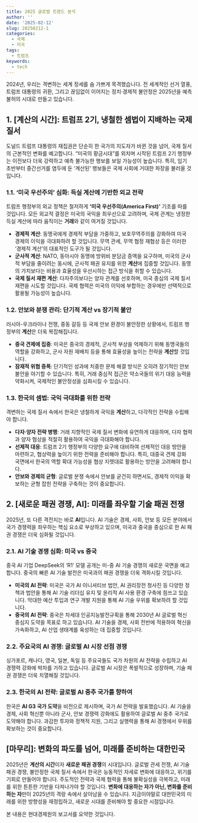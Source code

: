 ```yaml
---
title: 2025 글로벌 트렌드 분석
author: ''
date: '2025-02-12'
slug: 20250212-1
categories:
  - 국제
  - 미국
tags:
  - 트럼프
keywords:
  - tech
---
```


<!--more-->
2024년, 우리는 격변하는 세계 정세를 숨 가쁘게 목격했습니다. 전 세계적인 선거 열풍, 트럼프 대통령의 귀환, 그리고 끊임없이 이어지는 정치·경제적 불안정은 2025년을 예측 불허의 시대로 만들고 있습니다. 

## 1. \[계산의 시간]: 트럼프 2기, 냉철한 셈법이 지배하는 국제 질서

도널드 트럼프 대통령의 재집권은 단순히 한 국가의 지도자가 바뀐 것을 넘어, 국제 질서의 근본적인 변화를 예고합니다. “미국의 황금시대”를 외치며 시작된 트럼프 2기 행정부는 이전보다 더욱 강력하고 예측 불가능한 행보를 보일 가능성이 높습니다. 특히, 임기 초반부터 중간선거를 염두에 둔 ‘계산된’ 행보들은 국제 사회에 거대한 파장을 불러올 것입니다.

### 1.1. ‘미국 우선주의’ 심화: 득실 계산에 기반한 외교 전략

트럼프 행정부의 외교 정책은 철저하게 **‘미국 우선주의(America First)’** 기조를 따를 것입니다.  모든 외교적 결정은 미국의 국익을 최우선으로 고려하며, 국제 관계는 냉정한 득실 계산에 따라 움직이는 **거래**와 같이 여겨질 것입니다.

*   **경제적 계산**: 동맹국에게 경제적 부담을 가중하고, 보호무역주의를 강화하여 미국 경제의 이익을 극대화하려 할 것입니다. 무역 관세, 무역 협정 재협상 등은 이러한 ‘경제적 계산’의 대표적인 도구가 될 것입니다.
*   **군사적 계산**:  NATO, 동아시아 동맹에 방위비 분담금 증액을 요구하며, 미국의 군사적 부담을 줄이려는 동시에, 군사적 패권 유지를 위한 **계산**에 집중할 것입니다.  동맹의 가치보다는 비용과 효율성을 우선시하는 접근 방식을 취할 수 있습니다.
*   **국제 질서 재편 계산**: 다자주의보다는 양자 관계를 선호하며, 미국 중심의 국제 질서 재편을 시도할 것입니다. 국제 협력은 미국의 이익에 부합하는 경우에만 선택적으로 활용될 가능성이 높습니다.

### 1.2. 안보와 분쟁 관리:  단기적 계산 vs 장기적 불안

러시아-우크라이나 전쟁, 중동 갈등 등 국제 안보 환경이 불안정한 상황에서, 트럼프 행정부의 **계산**은 더욱 복잡해집니다.

*   **중국 견제에 집중**:  미국은 중국의 경제적, 군사적 부상을 억제하기 위해 동맹국들의 역할을 강화하고, 군사 자원 재배치 등을 통해 효율성을 높이는 전략을 **계산**할 것입니다.
*   **잠재적 위협 증폭**: 단기적인 성과에 치중한 문제 해결 방식은 오히려 장기적인 안보 불안을 야기할 수 있습니다.  특히, 거래 중심적 접근은 약소국들의 위기 대응 능력을 약화시켜, 국제적인 불안정성을 심화시킬 수 있습니다.

### 1.3. 한국의 셈법:  국익 극대화를 위한 전략

격변하는 국제 질서 속에서 한국은 냉철하게 국익을 **계산**하고, 다각적인 전략을 수립해야 합니다.

*   **다자·양자 전략 병행**: 거래 지향적인 국제 질서 변화에 유연하게 대응하며, 다자 협력과 양자 협상을 적절히 활용하여 국익을 극대화해야 합니다.
*   **선제적 대응**: 트럼프 2기 행정부의 다양한 요구에 대비하여 선제적인 대응 방안을 마련하고, 협상력을 높이기 위한 전략을 준비해야 합니다. 특히, 대중국 견제 강화 국면에서 한국의 역할 확대 가능성을 협상 지렛대로 활용하는 방안을 고려해야 합니다.
*   **안보와 경제의 균형**: 글로벌 분쟁 속에서 안보를 굳건히 하면서도, 경제적 이익을 확보하는 균형 잡힌 전략을 구축하는 것이 중요합니다.

## 2. \[새로운 패권 경쟁, AI]:  미래를 좌우할 기술 패권 전쟁

2025년, 또 다른 격전지는 바로 **AI**입니다.  AI 기술은 경제, 사회, 안보 등 모든 분야에서 국가 경쟁력을 좌우하는 핵심 요소로 부상하고 있으며, 미국과 중국을 중심으로 한 AI 패권 경쟁은 더욱 심화될 것입니다.

### 2.1.  AI 기술 경쟁 심화:  미국 vs 중국

중국 AI 기업 DeepSeek의 ‘R1’ 모델 공개는 미-중 AI 기술 경쟁의 새로운 국면을 예고합니다. 중국의 빠른 AI 기술 발전은 미국과의 패권 경쟁을 더욱 격화시킬 것입니다.

*   **미국의 AI 전략**:  미국은 국가 AI 이니셔티브 법안, AI 권리장전 청사진 등 다양한 정책과 법안을 통해 AI 기술 리더십 유지 및 윤리적 AI 사용 환경 구축에 힘쓰고 있습니다.  막대한 예산 투입과 연구 개발 지원을 통해 AI 기술 우위를 확보하려 할 것입니다.
*   **중국의 AI 전략**: 중국은 차세대 인공지능발전규획을 통해 2030년 AI 글로벌 혁신 중심지 도약을 목표로 하고 있습니다.  AI 기술을 경제, 사회 전반에 적용하여 혁신을 가속화하고, AI 산업 생태계를 육성하는 데 집중할 것입니다.

### 2.2.  **주요국의 AI 경쟁**:  글로벌 AI 시장 선점 경쟁

싱가포르, 캐나다, 영국, 일본, 독일 등 주요국들도 국가 차원의 AI 전략을 수립하고 AI 경쟁력 강화에 박차를 가하고 있습니다.  글로벌 AI 시장은 폭발적으로 성장하며, 기술 패권 경쟁은 더욱 치열해질 것입니다.

### 2.3.  **한국의 AI 전략**:  글로벌 AI 중추 국가를 향하여

한국은 **AI G3 국가 도약**을 비전으로 제시하며, 국가 AI 전략을 발표했습니다.  AI 기술을 경제, 사회 혁신뿐 아니라 군사, 안보 경쟁력 강화에도 활용하여 글로벌 AI 중추 국가로 도약해야 합니다.  과감한 투자와 정책적 지원, 그리고 실행력을 통해 AI 경쟁에서 우위를 확보하는 것이 중요합니다.

## \[마무리]:  변화의 파도를 넘어, 미래를 준비하는 대한민국

2025년은 **계산의 시간**이자 **새로운 패권 경쟁**의 시대입니다.  글로벌 관세 전쟁, AI 기술 패권 경쟁, 불안정한 국제 질서 속에서 한국은 능동적인 자세로 변화에 대응하고, 위기를 기회로 만들어야 합니다.  주도적인 전략과 국제 협력을 통해 불확실성을 극복하고, 미래를 위한 튼튼한 기반을 다져나가야 할 것입니다.  **변화에 대응하는 자가 아닌, 변화를 준비하는 자**만이 2025년의 격랑 속에서 살아남을 수 있습니다. 지금이야말로 대한민국의 미래를 위한 방향성을 재정립하고,  새로운 시대를 준비해야 할 중요한 시점입니다.


본 내용은 현대경제원의 보고서를 요약한 것입니다.
